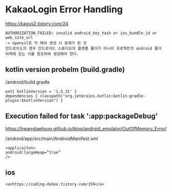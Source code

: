 # KakaoLogin Error Handling

<a>https://kagus2.tistory.com/24</a>

```
AUTHORIZATION_FAILED: invalid android_key_hash or ios_bundle_id or web_site_url
-> openssl로 키 해쉬 생성 시 문제가 된 것
안드로이드의 경우 안드로이드 스튜디오의 플랫폼 폴더가 아니라 프로젝트의 android 폴더 아래에 있는 키를 참조하여 생성해야 한다.
```

## kotlin version probelm (build.gradle)
/android/build.gradle
```
ext{ kotlinVersion = '1.5.31' }
dependencies { classpath("org.jetbrains.kotlin:kotlin-gradle-plugin:$kotlinVersion") }
```

## Execution failed for task ':app:packageDebug'
<a>https://hwangtaehyun.github.io/blog/android_emulator/OutOfMemory_Error/</a>

/android/app/src/main/AndroidManifest.xml
```
<applicaiton>
android:largeHeap=”true”
/>
```
## ios

```
<a>https://coding-dahee.tistory.com/159</a>
```
